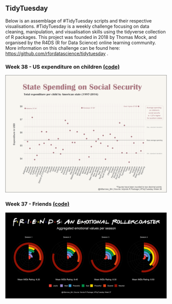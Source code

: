 ## TidyTuesday

Below is an assemblage of #TidyTuesday scripts and their respective visualisations. #TidyTuesday is a weekly challenge focusing on data cleaning, manipulation, and visualisation skills using the tidyverse collection of R packages. This project was founded in 2018 by Thomas Mock, and organised by the R4DS (R for Data Science) online learning community. More information on this challenge can be found here: https://github.com/rfordatascience/tidytuesday .

### Week 38 - US expenditure on children [(code)](https://github.com/A-Barroso/TidyTuesday/blob/master/Scripts/Younglings.R)

![./images/TidyTuesdayW37.png](https://github.com/A-Barroso/TidyTuesday/blob/master/Images/Week38_Kids.png)

### Week 37 - Friends [(code)](https://github.com/A-Barroso/TidyTuesday/blob/master/Code/Friends.R)

![./images/TidyTuesdayW37.png](https://github.com/A-Barroso/TidyTuesday/blob/master/Images/Week37_Friends.png)

